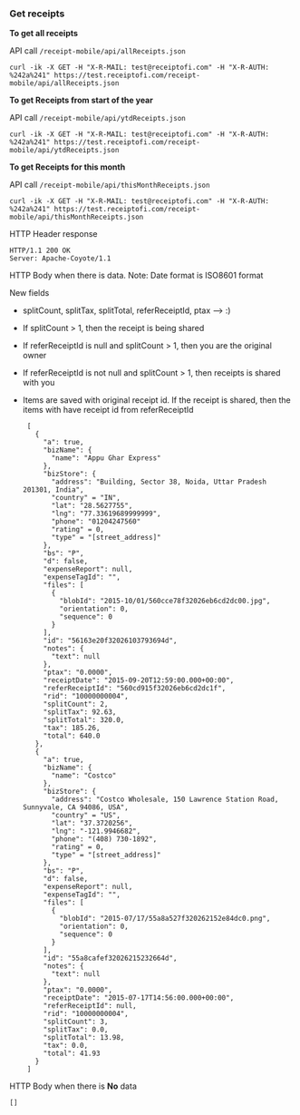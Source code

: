### Get receipts

**To get all receipts** 

API call <code>/receipt-mobile/api/allReceipts.json</code>

    curl -ik -X GET -H "X-R-MAIL: test@receiptofi.com" -H "X-R-AUTH: %242a%241" https://test.receiptofi.com/receipt-mobile/api/allReceipts.json
    
**To get Receipts from start of the year** 

API call <code>/receipt-mobile/api/ytdReceipts.json</code>

    curl -ik -X GET -H "X-R-MAIL: test@receiptofi.com" -H "X-R-AUTH: %242a%241" https://test.receiptofi.com/receipt-mobile/api/ytdReceipts.json

**To get Receipts for this month**

API call <code>/receipt-mobile/api/thisMonthReceipts.json</code>

    curl -ik -X GET -H "X-R-MAIL: test@receiptofi.com" -H "X-R-AUTH: %242a%241" https://test.receiptofi.com/receipt-mobile/api/thisMonthReceipts.json
    
HTTP Header response

    HTTP/1.1 200 OK
    Server: Apache-Coyote/1.1
    
HTTP Body when there is data. Note: Date format is ISO8601 format

New fields 
 
 - splitCount, splitTax, splitTotal, referReceiptId, ptax --> :)   
 - If splitCount > 1, then the receipt is being shared
 - If referReceiptId is null and splitCount > 1, then you are the original owner
 - If referReceiptId is not null and splitCount > 1, then receipts is shared with you
 - Items are saved with original receipt id. If the receipt is shared, then the items with have receipt id from referReceiptId
    

        [
          {
            "a": true,
            "bizName": {
              "name": "Appu Ghar Express"
            },
            "bizStore": {
              "address": "Building, Sector 38, Noida, Uttar Pradesh 201301, India",
              "country" = "IN",
              "lat": "28.5627755",
              "lng": "77.33619689999999",
              "phone": "01204247560"
              "rating" = 0,
              "type" = "[street_address]"
            },
            "bs": "P",
            "d": false,
            "expenseReport": null,
            "expenseTagId": "",
            "files": [
              {
                "blobId": "2015-10/01/560cce78f32026eb6cd2dc00.jpg",
                "orientation": 0,
                "sequence": 0
              }
            ],
            "id": "56163e20f32026103793694d",
            "notes": {
              "text": null
            },
            "ptax": "0.0000",
            "receiptDate": "2015-09-20T12:59:00.000+00:00",
            "referReceiptId": "560cd915f32026eb6cd2dc1f",
            "rid": "10000000004",
            "splitCount": 2,
            "splitTax": 92.63,
            "splitTotal": 320.0,
            "tax": 185.26,
            "total": 640.0
          },
          {
            "a": true,
            "bizName": {
              "name": "Costco"
            },
            "bizStore": {
              "address": "Costco Wholesale, 150 Lawrence Station Road, Sunnyvale, CA 94086, USA",
              "country" = "US",
              "lat": "37.3720256",
              "lng": "-121.9946682",
              "phone": "(408) 730-1892",
              "rating" = 0,
              "type" = "[street_address]"          
            },
            "bs": "P",
            "d": false,
            "expenseReport": null,
            "expenseTagId": "",
            "files": [
              {
                "blobId": "2015-07/17/55a8a527f320262152e84dc0.png",
                "orientation": 0,
                "sequence": 0
              }
            ],
            "id": "55a8cafef32026215232664d",
            "notes": {
              "text": null
            },
            "ptax": "0.0000",
            "receiptDate": "2015-07-17T14:56:00.000+00:00",
            "referReceiptId": null,
            "rid": "10000000004",
            "splitCount": 3,
            "splitTax": 0.0,
            "splitTotal": 13.98,
            "tax": 0.0,
            "total": 41.93
          }
        ]
    
HTTP Body when there is **No** data

    []
